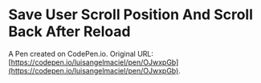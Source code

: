 # Save User Scroll Position And Scroll Back After Reload

A Pen created on CodePen.io. Original URL: [https://codepen.io/luisangelmaciel/pen/OJwxpGb](https://codepen.io/luisangelmaciel/pen/OJwxpGb).

